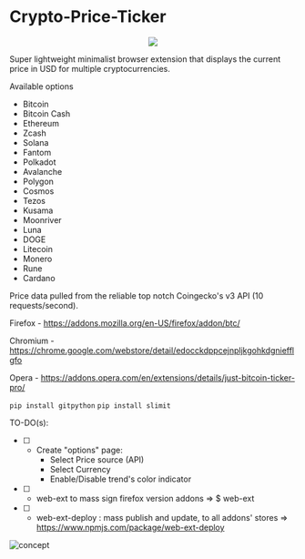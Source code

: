 # Crypto-Price-Ticker


<p align="center">
    <img src="https://gitlab.com/nfl0/crypto-price-ticker-extension/-/raw/master/Docs/Demo.gif">
</p>

Super lightweight minimalist browser extension that displays the current price in USD for multiple cryptocurrencies.

Available options

 - Bitcoin
 - Bitcoin Cash
 - Ethereum
 - Zcash
 - Solana
 - Fantom
 - Polkadot
 - Avalanche
 - Polygon
 - Cosmos
 - Tezos
 - Kusama
 - Moonriver
 - Luna
 - DOGE
 - Litecoin
 - Monero
 - Rune
 - Cardano

Price data pulled from the reliable top notch Coingecko's v3 API (10 requests/second).

Firefox - https://addons.mozilla.org/en-US/firefox/addon/btc/

Chromium - https://chrome.google.com/webstore/detail/edocckdppcejnpljkgohkdgniefflgfo

Opera - https://addons.opera.com/en/extensions/details/just-bitcoin-ticker-pro/


`pip install gitpython`
`pip install slimit`

TO-DO(s):

* [ ] - Create "options" page:
    * Select Price source (API)
    * Select Currency
    * Enable/Disable trend's color indicator
    
* [ ] - web-ext to mass sign firefox version addons => $ web-ext
 
* [ ] - web-ext-deploy : mass publish and update, to all addons' stores => https://www.npmjs.com/package/web-ext-deploy





![concept](https://gitlab.com/nfl0/crypto-price-ticker-extension/-/raw/master/Docs/Screenshot.png)
